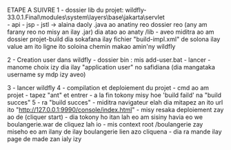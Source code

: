 ETAPE A SUIVRE
1 - dossier lib du projet:
wildfly-33.0.1.Final\modules\system\layers\base\jakarta\servlet\
    - api
    - jsp
    - jstl
    -> alaina daoly .java ao anatiny reo dossier reo (any am farany reo no misy an ilay .jar) dia atao ao anaty /lib
    - aveo miditra ao am dossier projet-build dia sokafana ilay fichier "build-impl.xml" de solona ilay value am ito ligne ito
    <property name="serveurAPP.dir" value="C:/WILDFLY/wildfly-33.0.1.Final"/>
    soloina chemin makao amin'ny wildfly

2 - Creation user dans wildfly
    - dossier bin : mis add-user.bat
    - lancer 
    - manome choix izy dia ilay "application user" no safidiana (dia mangataka username sy mdp izy aveo)

3 - lancer wildfly 
4 - compilation et deploiement du projet 
    - cmd ao am projet 
    - tapez "ant" et entrer
    - a la fin tokony misy hoe 'build faild' na "build succes"
5 - ra "build succes"
    - miditra navigateur elah dia mitapez an ito url ito "http://127.0.0.1:9990/console/index.html"
    - misy resaka deploiement zay ao de (cliquer start) 
    - dia tokony ho itan lah eo am sisiny havia eo we boulangerie.war de cliquez lah io
    - mis context root   /boulangerie zay miseho eo am ilany de ilay boulangerie lien azo cliquena
    - dia ra mande ilay page de made zan ialy izy
      